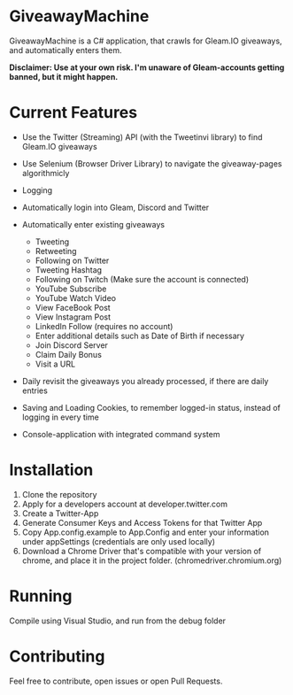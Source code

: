 # GiveawayMachine
GiveawayMachine is a C# application, that crawls for Gleam.IO giveaways, and automatically enters them.

**Disclaimer: Use at your own risk. I'm unaware of Gleam-accounts getting banned, but it might happen.**

# Current Features
* Use the Twitter (Streaming) API (with the Tweetinvi library) to find Gleam.IO giveaways
* Use Selenium (Browser Driver Library) to navigate the giveaway-pages algorithmicly
* Logging
* Automatically login into Gleam, Discord and Twitter
* Automatically enter existing giveaways

    * Tweeting
    * Retweeting
    * Following on Twitter
    * Tweeting Hashtag
    * Following on Twitch (Make sure the account is connected)
    * YouTube Subscribe
    * YouTube Watch Video
    * View FaceBook Post
    * View Instagram Post
    * LinkedIn Follow (requires no account)
    * Enter additional details such as Date of Birth if necessary
    * Join Discord Server
    * Claim Daily Bonus
    * Visit a URL
* Daily revisit the giveaways you already processed, if there are daily entries
* Saving and Loading Cookies, to remember logged-in status, instead of logging in every time
* Console-application with integrated command system

# Installation
1. Clone the repository
2. Apply for a developers account at developer.twitter.com
3. Create a Twitter-App
4. Generate Consumer Keys and Access Tokens for that Twitter App
5. Copy App.config.example to App.Config and enter your information under appSettings (credentials are only used locally)
6. Download a Chrome Driver that's compatible with your version of chrome, and place it in the project folder. (chromedriver.chromium.org)

# Running
Compile using Visual Studio, and run from the debug folder

# Contributing
Feel free to contribute, open issues or open Pull Requests.